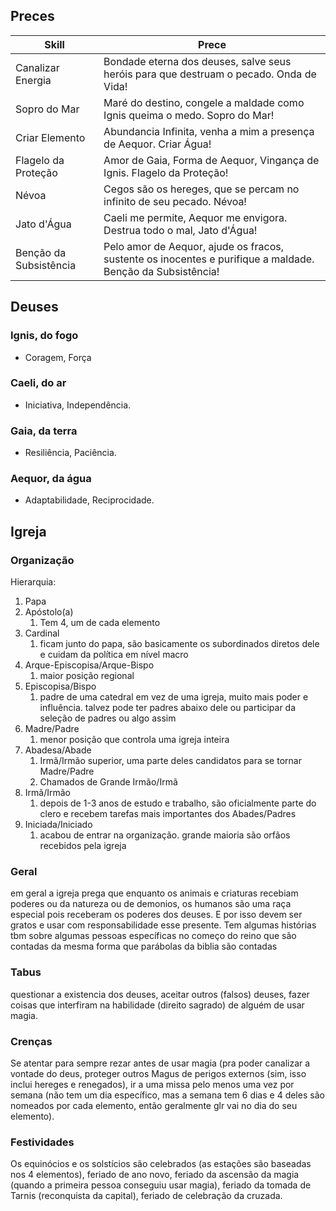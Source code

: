 ## Preces
| Skill                  | Prece                                                                                                      |
| ---------------------- | ---------------------------------------------------------------------------------------------------------- |
| Canalizar Energia      | Bondade eterna dos deuses, salve seus heróis para que destruam o pecado. Onda de Vida!                     |
| Sopro do Mar           | Maré do destino, congele a maldade como Ignis queima o medo. Sopro do Mar!                                 |
| Criar Elemento         | Abundancia Infinita, venha a mim a presença de Aequor. Criar Água!                                         |
| Flagelo da Proteção    | Amor de Gaia, Forma de Aequor, Vingança de Ignis. Flagelo da Proteção!                                     |
| Névoa                  | Cegos são os hereges, que se percam no infinito de seu pecado. Névoa!                                      |
| Jato d'Água            | Caeli me permite, Aequor me envigora. Destrua todo o mal, Jato d'Água!                                     |
| Benção da Subsistência | Pelo amor de Aequor, ajude os fracos, sustente os inocentes e purifique a maldade. Benção da Subsistência! | 

## Deuses
### Ignis, do fogo
- Coragem, Força
### Caeli, do ar
- Iniciativa, Independência.
### Gaia, da terra
- Resiliência, Paciência.
### Aequor, da água
- Adaptabilidade, Reciprocidade.

## Igreja
### Organização
Hierarquia:
1. Papa
2. Apóstolo(a)
	1. Tem 4, um de cada elemento
3. Cardinal 
	1. ficam junto do papa, são basicamente os subordinados diretos dele e cuidam da política em nível macro
4. Arque-Episcopisa/Arque-Bispo
	1. maior posição regional
5. Episcopisa/Bispo
	1. padre de uma catedral em vez de uma igreja, muito mais poder e influência. talvez pode ter padres abaixo dele ou participar da seleção de padres ou algo assim
6. Madre/Padre 
	1. menor posição que controla uma igreja inteira
7. Abadesa/Abade 
	1. Irmã/Irmão superior, uma parte deles candidatos para se tornar Madre/Padre
	2. Chamados de Grande Irmão/Irmã
8. Irmã/Irmão 
	1. depois de 1-3 anos de estudo e trabalho, são oficialmente parte do clero e recebem tarefas mais importantes dos Abades/Padres
9. Iniciada/Iniciado
	1. acabou de entrar na organização. grande maioria são orfãos recebidos pela igreja

### Geral
em geral a igreja prega que enquanto os animais e criaturas recebiam poderes ou da natureza ou de demonios, os humanos são uma raça especial pois receberam os poderes dos deuses. E por isso devem ser gratos e usar com responsabilidade esse presente. Tem algumas histórias tbm sobre algumas pessoas específicas no começo do reino que são contadas da mesma forma que parábolas da biblia são contadas

### Tabus
questionar a existencia dos deuses, aceitar outros (falsos) deuses, fazer coisas que interfiram na habilidade (direito sagrado) de alguém de usar magia.

### Crenças
Se atentar para sempre rezar antes de usar magia (pra poder canalizar a vontade do deus, proteger outros Magus de perigos externos (sim, isso inclui hereges e renegados), ir a uma missa pelo menos uma vez por semana (não tem um dia específico, mas a semana tem 6 dias e 4 deles são nomeados por cada elemento, então geralmente glr vai no dia do seu elemento).

### Festividades
Os equinócios e os solstícios são celebrados (as estações são baseadas nos 4 elementos), feriado de ano novo, feriado da ascensão da magia (quando a primeira pessoa conseguiu usar magia), feriado da tomada de Tarnis (reconquista da capital), feriado de celebração da cruzada.
